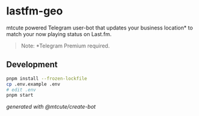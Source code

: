 # lastfm-geo

mtcute powered Telegram user-bot that updates your business location* to
match your now playing status on Last.fm.

> Note: *Telegram Premium required.

## Development

```bash
pnpm install --frozen-lockfile
cp .env.example .env
# edit .env
pnpm start
```

*generated with @mtcute/create-bot*
